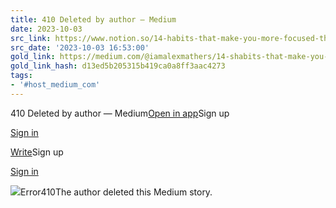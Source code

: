 ```yaml
---
title: 410 Deleted by author — Medium
date: 2023-10-03
src_link: https://www.notion.so/14-habits-that-make-you-more-focused-than-98-of-people-97c5fc7d5bec4c80a13af30104ddd7bc
src_date: '2023-10-03 16:53:00'
gold_link: https://medium.com/@iamalexmathers/14-shabits-that-make-you-more-focused-than-98-of-people-1fd9e40093ff
gold_link_hash: d13ed5b205315b419ca0a8ff3aac4273
tags:
- '#host_medium_com'
---
```



410 Deleted by author — Medium[Open in app](https://rsci.app.link/?%24canonical_url=https%3A%2F%2Fmedium.com%2Fp%2F1fd9e40093ff&%7Efeature=LoOpenInAppButton&%7Echannel=ShowPostUnderUser&source=---two_column_layout_nav----------------------------------)Sign up

[Sign in](/m/signin?operation=login&redirect=https%3A%2F%2Fmedium.com%2F%40iamalexmathers%2F14-shabits-that-make-you-more-focused-than-98-of-people-1fd9e40093ff&source=post_page---two_column_layout_nav-----------------------global_nav-----------)

[Write](/m/signin?operation=register&redirect=https%3A%2F%2Fmedium.com%2Fnew-story&source=---two_column_layout_nav-----------------------new_post_topnav-----------)Sign up

[Sign in](/m/signin?operation=login&redirect=https%3A%2F%2Fmedium.com%2F%40iamalexmathers%2F14-shabits-that-make-you-more-focused-than-98-of-people-1fd9e40093ff&source=post_page---two_column_layout_nav-----------------------global_nav-----------)

![](https://miro.medium.com/v2/resize:fill:64:64/1*dmbNkD5D-u45r44go_cf0g.png)Error410The author deleted this Medium story.
